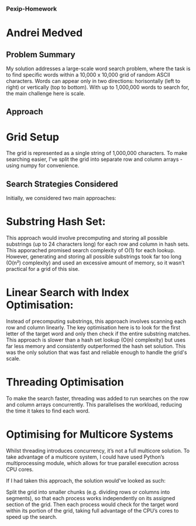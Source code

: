 ### Pexip-Homework
# Andrei Medved

## Problem Summary
My solution addresses a large-scale word search problem, where the task is to find specific words within a 10,000 x 10,000 grid of random ASCII characters. Words can appear only in two directions: horisontally (left to right) or vertically (top to bottom). With up to 1,000,000 words to search for, the main challenge here is scale.

## Approach
# Grid Setup
The grid is represented as a single string of 1,000,000 characters. To make searching easier, I've split the grid into separate row and column arrays - using numpy for convenience.

## Search Strategies Considered
Initially, we considered two main approaches:

# Substring Hash Set:
This approach would involve precomputing and storing all possible substrings (up to 24 characters long) for each row and column in hash sets. This apporached promised search complexity of O(1) for each lookup. However, generating and storing all possible substrings took far too long (O(n²) complexity) and used an excessive amount of memory, so it wasn’t practical for a grid of this sise.

# Linear Search with Index Optimisation:
Instead of precomputing substrings, this approach involves scanning each row and column linearly. The key optimisation here is to look for the first letter of the target word and only then check if the entire substring matches. This approach is slower than a hash set lookup (O(n) complexity) but uses far less memory and consistently outperformed the hash set solution. This was the only solution that was fast and reliable enough to handle the grid's scale.

# Threading Optimisation
To make the search faster, threading was added to run searches on the row and column arrays concurrently. This parallelises the workload, reducing the time it takes to find each word.

# Optimising for Multicore Systems
Whilst threading introduces concurrency, it’s not a full multicore solution. To take advantage of a multicore system, I could have used Python’s multiprocessing module, which allows for true parallel execution across CPU cores.

If I had taken this approach, the solution would've looked as such:

Split the grid into smaller chunks (e.g. dividing rows or columns into segments), so that each process works independently on its assigned section of the grid. Then each process would check for the target word within its portion of the grid, taking full advantage of the CPU’s cores to speed up the search.